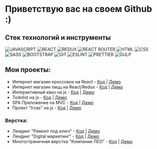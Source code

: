 # Приветствую вас на своем Github :)
## Стек технологий и инструменты 

![JAVASCRIPT](https://img.shields.io/badge/-JAVASCRIPT-090909?style=for-the-badge&logo=javascript)
![REACT](https://img.shields.io/badge/-REACT-090909?style=for-the-badge&logo=react)
![REDUX](https://img.shields.io/badge/-REDUX-090909?style=for-the-badge&logo=redux)
![REACT ROUTER](https://img.shields.io/badge/-react--router-090909?style=for-the-badge&logo=react-router)
![HTML](https://img.shields.io/badge/-HTML5-090909?style=for-the-badge&logo=html5)
![CSS](https://img.shields.io/badge/-CSS-090909?style=for-the-badge&logo=css3)
![SASS](https://img.shields.io/badge/-SASS-090909?style=for-the-badge&logo=sass)
![BOOTSTRAP](https://img.shields.io/badge/-BOOTSTRAP-090909?style=for-the-badge&logo=bootstrap)
![GIT](https://img.shields.io/badge/-GIT-090909?style=for-the-badge&logo=git)
![ESLINT](https://img.shields.io/badge/-ESLINT-090909?style=for-the-badge&logo=eslint)
![PRETTIER](https://img.shields.io/badge/-Prettier-090909?style=for-the-badge&logo=prettier)
![GULP](https://img.shields.io/badge/-GULP-090909?style=for-the-badge&logo=gulp)

## Мои проекты:
- Интернет магазин кроссовок на React - [Код](https://github.com/sheyhmansur/sneakers-store) | [Демо](https://sneakers-store-eta.vercel.app/)
- Интернет магазин пицц на React/Redux - [Код](https://github.com/sheyhmansur/la-pizza) | [Демо](https://react-lapizza.herokuapp.com/)
- Интерактивный квиз на js - [Код](https://github.com/sheyhmansur/quiz) | [Демо](https://sheyhmansur.github.io/quiz/)
- Todolist на  js - [Код](https://github.com/sheyhmansur/todo-js) | [Демо](https://sheyhmansur.github.io/todo-js/)
- SPA Приложение на MVC - [Код](https://github.com/sheyhmansur/real-estate) | [Демо](http://cw40939.tmweb.ru/)
- Проект "Irvas" на js - [Код](https://github.com/sheyhmansur/irvas-js) | [Демо](https://sheyhmansur.github.io/irvas-js/)

### Верстка:
- Лендинг "Ремонт под ключ" - [Код](https://github.com/sheyhmansur/safort) | [Демо](https://sheyhmansur.github.io/safort/)
- Лендинг "Digital маркетинг" - [Код](https://github.com/sheyhmansur/digital) | [Демо](https://sheyhmansur.github.io/digital/)
- Многостраничная верстка "Компании ЛЕО" - [Код](https://github.com/sheyhmansur/cleaning) | [Демо](https://sheyhmansur.github.io/cleaning/)














<!--
**sheyhmansur/sheyhmansur** is a ✨ _special_ ✨ repository because its `README.md` (this file) appears on your GitHub profile.

Here are some ideas to get you started:

- 🔭 I’m currently working on ...
- 🌱 I’m currently learning ...
- 👯 I’m looking to collaborate on ...
- 🤔 I’m looking for help with ...
- 💬 Ask me about ...
- 📫 How to reach me: ...
- 😄 Pronouns: ...
- ⚡ Fun fact: ...
-->
